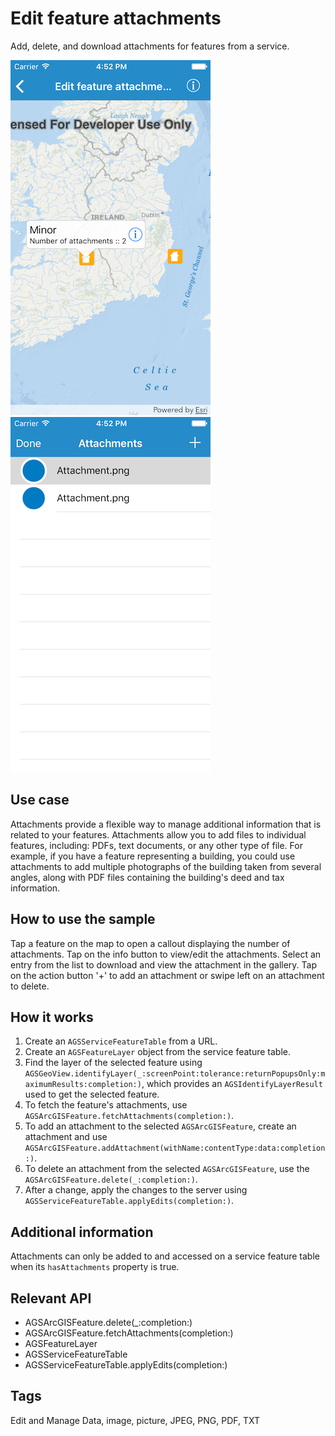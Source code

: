 # Edit feature attachments

Add, delete, and download attachments for features from a service.

![Selected feature](edit-feature-attachments-1.png)
![List of feature attachments](edit-feature-attachments-2.png)

## Use case

Attachments provide a flexible way to manage additional information that is related to your features. Attachments allow you to add files to individual features, including: PDFs, text documents, or any other type of file. For example, if you have a feature representing a building, you could use attachments to add multiple photographs of the building taken from several angles, along with PDF files containing the building's deed and tax information.

## How to use the sample

Tap a feature on the map to open a callout displaying the number of attachments. Tap on the info button to view/edit the attachments. Select an entry from the list to download and view the attachment in the gallery. Tap on the action button '+' to add an attachment or swipe left on an attachment to delete.

## How it works

1. Create an `AGSServiceFeatureTable` from a URL.
2. Create an `AGSFeatureLayer` object from the service feature table.
3. Find the layer of the selected feature using  `AGSGeoView.identifyLayer(_:screenPoint:tolerance:returnPopupsOnly:maximumResults:completion:)`, which provides an `AGSIdentifyLayerResult` used to get the selected feature. 
4. To fetch the feature's attachments, use `AGSArcGISFeature.fetchAttachments(completion:)`.
5. To add an attachment to the selected `AGSArcGISFeature`, create an attachment and use `AGSArcGISFeature.addAttachment(withName:contentType:data:completion:)`.
6. To delete an attachment from the selected `AGSArcGISFeature`, use the `AGSArcGISFeature.delete(_:completion:)`.
7. After a change, apply the changes to the server using `AGSServiceFeatureTable.applyEdits(completion:)`.

## Additional information

Attachments can only be added to and accessed on a service feature table when its `hasAttachments` property is true.

## Relevant API

* AGSArcGISFeature.delete(_:completion:)
* AGSArcGISFeature.fetchAttachments(completion:)
* AGSFeatureLayer
* AGSServiceFeatureTable
* AGSServiceFeatureTable.applyEdits(completion:)


## Tags

Edit and Manage Data, image, picture, JPEG, PNG, PDF, TXT
